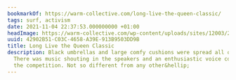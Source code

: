 ```yaml
---
bookmarkOf: https://warm-collective.com/long-live-the-queen-classic/
tags: surf, activism
date: 2021-11-04 22:37:53.000000000 +01:00
headImage: https://warm-collective.com/wp-content/uploads/sites/12003/2021/09/B021765-R1-15-16.jpg
uuid: 42902B51-C03C-4658-A39E-913B9503DD9B
title: Long Live the Queen Classic
description: Black umbrellas and large comfy cushions were spread all over the sand.
  There was music shouting in the speakers and an enthusiastic voice commentating
  the competition. Not so different from any other&hellip;
---
```

